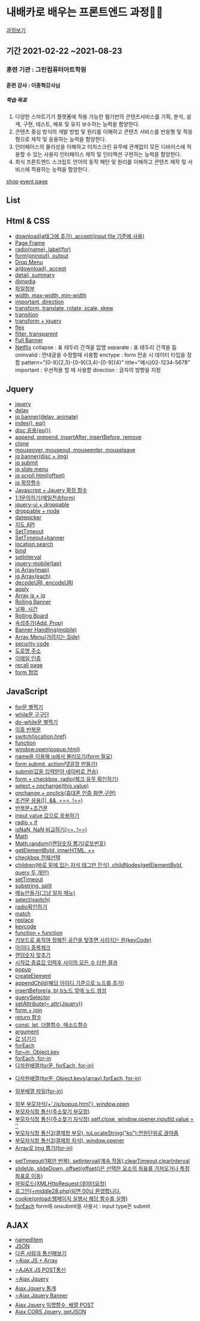 # 내배카로 배우는 프론트엔드 과정👩‍💻

[과정보기](https://www.hrd.go.kr/hrdp/co/pcobo/PCOBO0100P.do?tracseId=AIG20200000299581&tracseTme=1&crseTracseSe=C0061&trainstCstmrId=500020062235#undefined)

## 기간 2021-02-22 ~2021-08-23

### 훈련 기관 : 그린컴퓨터아트학원

#### 훈련 강사 : 이종혁강사님

##### 학습 목표

1. 다양한 스마트기기 플랫폼에 적용 가능한 웹기반의 콘텐츠서비스를 기획, 분석, 설계, 구현, 테스트, 배포 및 유지 보수하는 능력을 함양한다.
2. 콘텐츠 중심 방식의 개발 방법 및 원리를 이해하고 콘텐츠 서비스를 반응형 및 적응형으로 제작 및 응용하는 능력을 함양한다.
3. 인터페이스의 물리성을 이해하고 터치스크린 유무에 관계없이 모든 디바이스에 적용할 수 있는 사용자 인터페이스 제작 및 인터렉션 구현하는 능력을 함양한다.
4. 최식 프론트엔드 스크립트 언어의 동작 패턴 및 원리를 이해하고 콘텐츠 제작 및 서비스에 적용하는 능력을 함양한다.

[shop](http://eunjin9639.dothome.co.kr/shop/index.html)
[event page](https://game-event.netlify.app/)

## List

## Html & CSS

- [download(a태그에 추가), accept(input file 기준에 사용)]('./html/index1.html')
- [Page Frame]("./base/index5.html")
- [radio(name), label(for)]('./base/index6.html')
- [form(oninput), output]('./base/index7.html')
- [Drop Menu]('./base/index8.html')
- [a(download), accept]('./html/index1.html')
- [detail, summary]('./html/index3.html')
- [@media]('./html/index4.html')
- [파일첨부]('./html/index8.html')
- [width, max-width, min-width]('./html/index9.html')
- [important, direction]('./html/index10.html')
- [transform, translate, rotate, scale, skew]('./html/index11.html')
- [transition]('./html/index12.html')
- [transform + jquery]('./html/index13.html')
- [flex]('./html/index15.html')
- [filter, transparent]('./html/index17.html')
- [Full Banner]('./html/index18.html')
- [Netflix]('./html/index6.html')
  collapse : 표 테두리 간격을 없앰
  separate : 표 테두리 간격을 둠
  oninvalid : 안내글을 수정할때 사용함
  enctype : form 전송 시 데이터 타입을 정함
  pattern="[0-9]{2,3}-[0-9]{3,4}-[0-9]{4}"
  title="예시)02-1234-5678"
  important : 우선적용 할 때 사용함
  direction : 글자의 방향을 지정

## Jquery

- [jquery]('./jq/index1.html')
- [delay]('./jq/index5.html')
- [jq banner(delay, animate)]('./jq/index8.html')
- [index(), eq()]('./jq/index12.html')
- [disc 응용(eq())]('./jq/index13.html')
- [append, prepend, insertAfter, insertBefore, remove]('./jq/index14.html')
- [clone]('./jq/index15.html')
- [mouseover, mouseout, mouseenter, mouseleave]('./jq/index16.html')
- [jq banner(disc + img)]('./jq/index17.html')
- [jq submit]('./jq/index18.html')
- [jq slide menu]('./jq/index19.html')
- [jq scroll html(offset)]('./jq/index20.html','./jq/rejquery1.html')
- [jq 확장함수]('./jq/index21.html')
- [Javascript + Jquery 확장 함수]('./jq/index22~23.html')
- [1:1문의하기(메일전송form)]('./jq/index24.html')
- [jquery-ui + droppable]('./jq/index25.html')
- [droppable + node]('./jq/index26.html')
- [datepicker]('./jq/index28.html')
- [지도 API]('.jq/index29.html')
- [SetTimeout]('./jq/index30.html')
- [SetTimeout+banner]('./jq/rejquery2.html')
- [location.search]('./jq/index32.html')
- [bind]('./jq/jq2/index1.html')
- [setInterval]('./jq/jq2/index3.html')
- [jquery-mobile(tap)]('./jq/jq2/index5.html')
- [jq Array(map)]('./jq/jq2/index6.html')
- [jq Array(each)]('./jq/jq2/index7.html')
- [decodeURI, encodeURI]('./jq/jq2/index9.html')
- [apply]('./jq/jq2/index10.html')
- [Array js + jq]('./jq/jq2/index11-1.html')
- [Rolling Banner]('./jq/jq2/index12~13.html')
- [날짜, 시간]('./jq/jq2/index14.html)
- [Rolling Board]('./jq/jq2/index15.html)
- [속성추가(Add, Prop)]('./jq/jq2/index16.html)
- [Banner Handling(mobile)]('./jq/jq2/index17.html)
- [Array Menu(가려지는 Side)]('./jq/jq2/index18.html)
- [security code]('./jq/jq2/index19.html)
- [도로명 주소]('./jq/jq2/index20.html)
- [이메일 인증]('./jq/jq2/index21~22.html)
- [recall page]('./jq/rejquery2.html')
- [form 협업]('./jq/rejquery4~5.html')

## JavaScript

- [for문 별찍기]('./js/index1.js')
- [while문 구구단]('./js/index2.js')
- [do-while문 별찍기]('./js/index3.js')
- [이중 반복문]('./js/index4.js','./js/index15.js')
- [switch(location.href)]('./js/index5.js','./js/index16.js')
- [function]('./js/index6.js','./js/index7.js')
- [window.open(popup.html)]('./js/index8.js')
- [name을 이용해 js에서 불러오기(form 필요)]('./js/index9.js')
- [form submit, action(댓글창 만들기)]('./js/index10.js')
- [submit(값을 입력받아 네이버로 전송)]('./js/js2/rejs1.html')
- [form + checkbox, radio(체크 유무 확인하기)]('./js/index11.js')
- [select + onchange(this.value)]('./js/index12.js')
- [onchange + onclick(휴대폰 인증 화면 구현)]('./js/index13.js')
- [조건문 응용(||, &&, ===, !==)]('./js/index14.js')
- [반복문+조건문]('./js/index15.js')
- [input value 값으로 응용하기]('./js/index17.js')
- [radio + if]('./js/index18.js')
- [isNaN, NaN 비교하기(==, !==)]('./js/index19.js')
- [Math]('./js/index20.js')
- [Math.random()랜덤숫자 뽑기(로또번호)]('./js/index21.js')
- [getElementById, innerHTML, +=]('./js/index22.js')
- [checkbox 전체선택]('./js/index23~24.js')
- [children(바로 밑에 있는 자식 태그만 인식), childNodes(getElementById, query 두 개만)]('./js/index25.js')
- [setTimeout]('./js/index26.js','./js/index26.js')
- [substring, split]('./js/index27.js')
- [메뉴만들기(그냥 일자 메뉴)]('./js/index28.js')
- [select(switch)]('./js/index29.js')
- [radio확인하기]('./js/index30.js')
- [match]('./js/index31.js')
- [replace]('./js/index32.js')
- [keycode]('./js/index33.js')
- [function + function]('./js/index34.js')
- [키보드로 움직여 정해진 공간을 맞추면 사라지는 원(keyCode)]('./js/index35.js')
- [아이디 중복체크]('./js/index36.js')
- [랜덤숫자 맞추기]('./js/index37.html')
- [시작값 종료값 입력후 사이의 모든 수 더한 결과]('./js/index39.html')
- [popup]('./js/popup.js')
- [createElement]('/js/js2/index1.html')
- [appendChild(해당 아이디 기준으로 노드를 추가)]('/js/js2/index2.html')
- [insertBefore(a, b) b노드 앞에 노드 생성]('/js/js2/index3.html')
- [querySelector]('/js/js2/index4.html')
- [setAttribute(= attr(Jquery))]('/js/js2/index5.html')
- [form + join]('/js/js2/index6.html')
- [return 함수]('/js/js2/index8~9.html')
- [const, let, 더블함수, 메소드함수]('/js/js2/index10.html')
- [argument]('./js/js2/index11.html')
- [값 넘기기]('./js/js2/index12.html')
- [forEach]('./js/js2/index13.js')
- [for~in, Object.key]('./js/js2/index14.html')
- [forEach, for-in]('./js/js2/index15.html')
- [다차원배열(for문, forEach, for-in)]('/js/js2/index16.html')
<!-- ([[...],[...],[...]) -->
- [다차원배열(for문, Object.keys(array).forEach, for-in)]('/js/js2/index17.html')
<!-- ({[...],[...],[...]}) -->
- [외부배열 파일(for-in)]('./js/js2/index18.js')
<!-- {idx0 :..., idx1:..., idx2:...,} -->
- [외부 부모자식(+'./js/popup.html'), window.open]('./js/js2/index19.js')
- [부모자식창 통신(주소찾기 부모창)]('./js/js2/index20.js')
- [부모자식창 통신(주소찾기 자식창),self.close, window.opener.inputId.value = '']('./js/js2/index21.js')
- [부모자식창 통신2(결제창 부모), toLocaleString("ko"):천원단위로 끊어줌]('./js/js2/index22.js')
- [부모자식창 통신2(결제창 자식), window.opener]('./js/js2/index23.js')
- [Array로 Img 뽑기(for-in)]('./js/js2/index24.js')
<!-- {idx0:[], idx1:[], idx2:[]} -->
- [setTimeout(1회만 반복), setInterval(계속 작동),clearTimeout,clearInterval]('./js/js2/index25.js')
- [slideUp, slideDown, offset(offset()은 선택한 요소의 좌표를 가져오거나 특정 좌표로 이동)]('./js/js2/index26.js','./js/js2/myJquery.js')
- [파일로드(XMLHttpRequest:데이터요청)]('./js/js2/index27.js','./js/js2/agree.txt')
- [로그인(+middle28.php)되면 00님 환영합니다.]('./js/js2/index28.js')
- [cookie(onload:웹페이지 실행시 해당 함수를 실행)]('./js/js2/index29.js')
- [forEach]('./js/js2/index30.js')
  form에 onsubmit을 사용시 : input type은 submit

## AJAX

- [namedItem]('./ajax/index3.html')
- [JSON]('./ajax/index4~6.html')
- [다른 사람과 통신해보기]('./ajax/index7~8.html')
- [⭐Ajax JS + Array]('./ajax/index9.html')
- [⭐AJAX JS POST통신]('./ajax/index10~13.html')
- [⭐Ajax Jquery]('./ajax/jndex1~4.html')
- [Ajax Jquery 통계]('./ajax/jndex5.html')
- [⭐Ajax Jquery Banner]('./ajax/jndex6.html')
- [Ajax Jquery 익명함수, 배열 POST]('./ajax/jndex7.html')
- [Ajax CORS Jquery, getJSON]('./ajax/index8.html')
